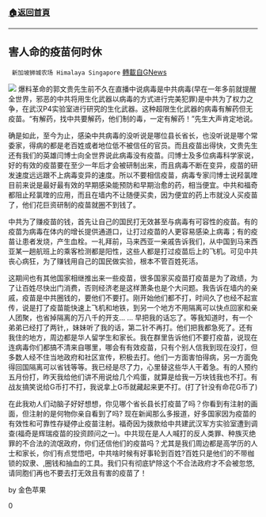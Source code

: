 ###  [:house:返回首頁](https://github.com/ourhimalayas/txt)
---

## 害人命的疫苗何时休
` 新加坡狮城农场 Himalaya Singapore` [轉載自GNews](https://gnews.org/zh-hans/1163722/)

![]()![](https://gnews-media-offload.s3.amazonaws.com/wp-content/uploads/2021/05/02081134/1-8.jpg)
爆料革命的郭文贵先生前不久在直播中说病毒是中共病毒(早在一年多前就提醒全世界，邪恶的中共将用生化武器以病毒的方式进行完美犯罪)是中共为了权力之争，在武汉P4实验室进行研究的生化武器。这种超限生化武器的病毒有解药但无疫苗。“有解药，找中共要解药，他们制的毒，一定有解药！”先生大声肯定地说。

确是如此，至今为止，感染中共病毒的没听说是哪位县长省长，也没听说是哪个常委家，得病的都是老百姓或者地位低不被信任的官员。而且疫苗出得快，文贵先生还有我们的英雄闫博士向全世界说此病毒没有疫苗。闫博士及多位病毒科学家说，好的有效的疫苗要在至少一年后才会被研制出来，而且病毒不断在变异，疫苗的研发速度远远跟不上病毒变异的速度。所以不要相信疫苗，病毒专家闫博士说羟氯喹目前来说是最好最有效的早期感染能预防和早期治愈的药，相当便宜。中共和福奇都阻止羟氯喹的应用，而且在墙内不让随便买卖，因为便宜的药上市就没人买疫苗了，他们花巨资研制的疫苗就圈不到钱了。

中共为了赚疫苗的钱，首先让自己的国民打无效甚至与病毒有可容性的疫苗。有的疫苗为病毒在体内的增长提供通道口，让打过疫苗的人更容易感染上病毒；有的疫苗让患者发烧，产生血栓。一礼拜前，马来西亚一亲戚告诉我们，从中国到马来西亚某一趟航班上的乘客检测都是阳性，这些人都是打过疫苗后上的飞机。可见中共丧心病狂，为了赚钱用自己的国民做实验，根本不管百姓死活。

这期间也有其他国家相继推出来一些疫苗，很多国家买疫苗打疫苗是为了政绩，为了让百姓尽快出门消费，否则经济老是这样萧条也是个大问题。我告诉在墙内的亲戚，疫苗是中共圈钱的，要他们不要打。刚开始他们都不打，时间久了也经不起宣传，说是打了疫苗能快速上飞机和地铁，到另一个地方不用隔离可以快点回家和亲人团聚，也省掉隔离的万八千的开支… … 早把我的话忘了。等我知道时，有一个弟弟已经打了两针,，妹妹听了我的话，第二针不再打。他们把我都急死了。还有我住的地方，周边都是华人留学生和家长。我在群里告诉他们不要打疫苗，说现在连病毒你们都搞不清来自哪里，哪会有有效疫苗，只有个别人信我到现在没打，但多数人经不住当地政府和社区宣传，积极去打。他们一方面害怕得病，另一方面免得回国隔离可以省钱等等。我已经是尽了力，心里替这些华人干着急。有的人预约五月份打，昨天我给他们讲不用说给几个鸡蛋，就算是给我一万块钱我也不打。有战友搞笑说给G币打不打，我说拿上G币就藏起来更不打。(打了针没有命花G币了)

在此我劝人们动脑子好好想想，你见哪个省长县长打疫苗了吗？你看到有注射的画面，但注射的是何物你亲自看到了吗? 现在新闻那么多报道，好多国家因为疫苗的有效性和可靠性存疑停止疫苗注射。福奇因为拨款给中共建武汉军方实验室遭到调查(福奇是辉瑞疫苗的投资顾问之一)。中共现在是人人喊打的反人类罪、种族灭绝罪的不合法的流氓政府，你们还信他们的疫苗吗？尤其是我们周边都是高学历的人士和家长，你们有点觉悟吧，中共啥时候有好事轮到百姓?百姓只是他们的不带枷锁的奴隶、,圈钱和抽血的工具。我们只有彻底铲除这个不合法政府才不会被忽悠,请同胞们再也不要去打无效且有害的疫苗了！

by 金色苹果

0

